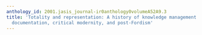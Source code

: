 ```yaml
---
anthology_id: 2001.jasis_journal-ir0anthology0volumeA52A9.3
title: 'Totality and representation: A history of knowledge management through European
  documentation, critical modernity, and post-Fordism'
---
```

